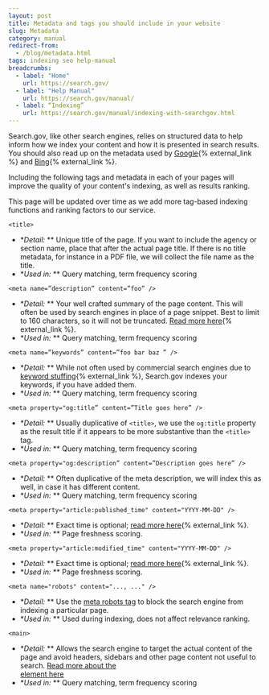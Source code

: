 ```yaml
---
layout: post
title: Metadata and tags you should include in your website
slug: Metadata
category: manual
redirect-from: 
  - /blog/metadata.html
tags: indexing seo help-manual
breadcrumbs:
  - label: "Home"
    url: https://search.gov/
  - label: "Help Manual"
    url: https://search.gov/manual/
  - label: “Indexing”
    url: https://search.gov/manual/indexing-with-searchgov.html
---
```


Search.gov, like other search engines, relies on structured data to help inform how we index your content and how it is presented in search results. You should also read up on the metadata used by [Google](https://support.google.com/webmasters/answer/79812?hl=en){% external_link %} and [Bing](){% external_link %}.

Including the following tags and metadata in each of your pages will improve the quality of your content's indexing, as well as results ranking.

This page will be updated over time as we add more tag-based indexing functions and ranking factors to our service.

`<title>`

* **Detail:* ** Unique title of the page. If you want to include the agency or section name, place that after the actual page title. If there is no title metadata, for instance in a PDF file, we will collect the file name as the title.
* **Used in:* ** Query matching, term frequency scoring

`<meta name=”description” content=”foo” />` 

* **Detail:* ** Your well crafted summary of the page content. This will often be used by search engines in place of a page snippet. Best to limit to 160 characters, so it will not be truncated. [Read more here](https://moz.com/learn/seo/meta-description){% external_link %}.
* **Used in:* ** Query matching, term frequency scoring

`<meta name=”keywords” content=”foo bar baz ” />`

* **Detail:* ** While not often used by commercial search engines due to [keyword stuffing](https://support.google.com/webmasters/answer/66358?hl=en){% external_link %}, Search.gov indexes your keywords, if you have added them.
* **Used in:* ** Query matching, term frequency scoring

`<meta property="og:title” content=”Title goes here” />`

* **Detail:* ** Usually duplicative of `<title>`, we use the `og:title` property as the result title if it appears to be more substantive than the `<title>` tag.
* **Used in:* ** Query matching, term frequency scoring

`<meta property="og:description” content=”Description goes here” />`

* **Detail:* ** Often duplicative of the meta description, we will index this as well, in case it has different content.
* **Used in:* ** Query matching, term frequency scoring

`<meta property="article:published_time" content="YYYY-MM-DD" />`

* **Detail:* ** Exact time is optional; [read more here](https://en.wikipedia.org/wiki/ISO_8601){% external_link %}.
* **Used in:* ** Page freshness scoring.

`<meta property="article:modified_time" content="YYYY-MM-DD" />`

* **Detail:* ** Exact time is optional; [read more here](https://en.wikipedia.org/wiki/ISO_8601){% external_link %}.
* **Used in:* ** Page freshness scoring.


`<meta name="robots" content="..., ..." />`

* **Detail:* ** Use the [meta robots tag](https://search.gov/blog/how-search-engines-index-content-better-discoverability.html#robots) to block the search engine from indexing a particular page.
* **Used in:* ** Used during indexing, does not affect relevance ranking.

`<main>`

* **Detail:* ** Allows the search engine to target the actual content of the page and avoid headers, sidebars and other page content not useful to search. [Read more about the <main> element here](https://search.gov/blog/how-search-engines-index-content-better-discoverability.html#main-element)
* **Used in:* ** Query matching, term frequency scoring
<br />
<br />
